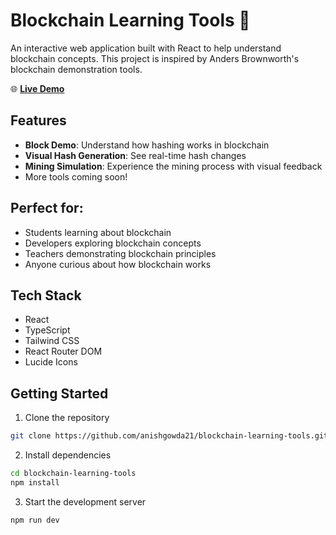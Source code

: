 # Blockchain Learning Tools 🔗

An interactive web application built with React to help understand blockchain concepts. This project is inspired by Anders Brownworth's blockchain demonstration tools.

🌐 **[Live Demo](https://bc-learn.anishgowda.dev/)**

## Features

- **Block Demo**: Understand how hashing works in blockchain
- **Visual Hash Generation**: See real-time hash changes
- **Mining Simulation**: Experience the mining process with visual feedback
- More tools coming soon!

## Perfect for:

- Students learning about blockchain
- Developers exploring blockchain concepts
- Teachers demonstrating blockchain principles
- Anyone curious about how blockchain works

## Tech Stack

- React
- TypeScript
- Tailwind CSS
- React Router DOM
- Lucide Icons

## Getting Started

1. Clone the repository

```bash
git clone https://github.com/anishgowda21/blockchain-learning-tools.git
```

2. Install dependencies

```bash
cd blockchain-learning-tools
npm install
```

3. Start the development server

```bash
npm run dev
```
